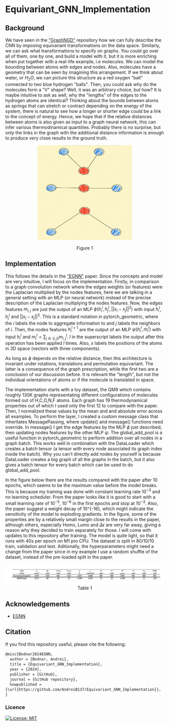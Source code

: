 # Equivariant_GNN_Implementation

## Background
We have seen in the ["GraphNGD"](https://github.com/AndreiB137/Graph-Convolutions-and-NGD-Optimization) repository how we can fully describe the CNN by imposing equivariant transformations on the data space. Similarly, we can ask what transformations to specify on graphs. You could go over all of them, one by one, and build a model with it, but it is more enriching when put together with a real-life example, i.e molecules. We can model the bounding between atoms with edges and nodes. Also, molecules have a geometry that can be seen by imagining this arrangement. If we think about water, or $H_{2}O$, we can picture this structure as a red oxygen "ball" connected to two blue hydrogen "balls". Then, you could ask why do the molecules form a "V" shape? Well, it was an arbitrary choice, but how? It is maybe intuitive to ask as well, why the "lengths" of the edges to the hydrogen atoms are identical? Thinking about the bounds between atoms as springs that can stretch or contract depending on the energy of the system, there is natural to see how a longer or shorter edge could be a link to the concept of energy. Hence, we hope that if the relative distances between atoms is also given as input to a graph neural network, this can infer various thermodinamical quantities. Probably there is no surprise, but only the links in the graph with the additional distance information is enough to produce very close results to the ground truth.

<p align="center">
  <img src="https://github.com/AndreiB137/Equivariant_GNN_Implementation/blob/main/FiguresTables/Screenshot%202024-10-31%20at%2011.18.32.jpeg" width="300" height="300">
</p>
<p align="center">
  Figure 1
</p>

## Implementation

This follows the details in the ["EGNN"](https://arxiv.org/pdf/2102.09844) paper. Since the concepts and model are very intuitive, I will focus on the implementation. Firstly, in comparison to a graph convolution network where the edges weights (or features) were the Laplacian multiplied by the nodes features, here we are talking in a general setting with an MLP (or neural network) instead of the precise description of the Laplacian multiplying the nodes features. Now, the edges features $m_{i,j}$ are just the output of an MLP $\phi(h_{i}^l,h_{j}^l,||x_{i}-x_{j}||^2)$ with input $h_{i}^l$, $h_{j}^l$ and $||x_{i}-x_{j}||^2$. This is a standard notation in pytorch_geometric, where the $i$ labels the node to aggregate information to and $j$ labels the neighbors of $i$. Then, the nodes features $h_{i}^{l+1}$ are the output of an MLP $\psi(h_{i}^l, m_{i}^l)$ with input $h_{i}^l$ and $m_{i}^l = \sum_{j\in(i,j)}{}m_{i,j}^l$. $l$ in the superscript labels the output after this operation has been applied $l$ times. Also, $x$ labels the positions of the atoms in 3D space (vectors with three components).

As long as $\phi$ depends on the relative distance, then this architecture is invariant under rotations, translations and permutation equivariant. The latter is a consequence of the graph prescription, while the first two are a conclusion of our discussion before. It is relevant the "length", but not the individual orientations of atoms or if the molecule is translated in space. 

The implementation starts with a toy dataset, the QM9 which contains roughly 130K graphs representating different configurations of molecules formed out of H,C,O,N,F atoms. Each graph has 19 thermodynamical properties out of which I used only the first 12 to compare with the paper. Then, I normalized these values by the mean and and absolute error across all examples. To perform the layer, I created a custom message class that inheritates MessagePassing, where update() and message() functions need override. In message() I get the edge features by the MLP $\phi$ just described, then updating nodes features by the other MLP $\psi$. The global_add_pool is a useful function in pytorch_geometric to perform addition over all nodes in a graph batch. This works well in combination with the DataLoader which creates a batch tensor (a tensor with every node associated its graph index inside the batch). Why you can't directly add nodes by yourself is because DataLoader creates a big graph of all the graphs in the batch, but it also gives a batch tensor for every batch which can be used to do global_add_pool. 

In the figure below there are the results compared with the paper after 10 epochs, which seems to be the maximum value before the model breaks. This is because my training was done with constant learning rate $10^{-3}$ and no learning scheduler. From the paper looks like it is good to start with a small learning rate of $10^{-5}$, $10^{-6}$ in the first epochs and stop at $10^{-3}$. Also, the paper suggest a weight decay of 10^{-16}, which might indicate the sensitivity of the model to exploding gradients. In the figure, some of the properties are by a relatively small margin close to the results in the paper, although others, especially Homo, Lumo and $\Delta\epsilon$ are very far away, giving a reason why they decided to train separately for those. I will come with updates to this repository after training. The model is quite light, so that it runs with 40s per epoch on M1 pro CPU. The dataset is split in 80/10/10 train, validation and test. Aditionally, the hyperparameters might need a change from the paper since in my example I use a random shuffle of the dataset, instead of the pre-loaded split in the paper.

<p align="center">
<img src="https://github.com/AndreiB137/Equivariant_GNN_Implementation/blob/main/FiguresTables/Screenshot%202024-10-31%20at%2010.59.36.png">
Table 1
</p>

## Acknowledgements

* [EGNN](https://github.com/AndreiB137/Graph-Convolutions-and-NGD-Optimization)

## Citation

If you find this repository useful, please cite the following:

```
@misc{Bodnar2024EGNN,
  author = {Bodnar, Andrei},
  title = {Equivariant_GNN_Implementation},
  year = {2024},
  publisher = {GitHub},
  journal = {GitHub repository},
  howpublished = {\url{https://github.com/AndreiB137/Equivariant_GNN_Implementation}},
}
```

### Licence

[![License: MIT](https://img.shields.io/badge/License-MIT-yellow.svg)](https://github.com/AndreiB137/Equivariant_GNN_Implementation/blob/main/LICENSE)
